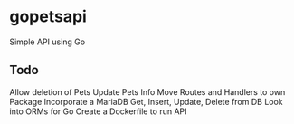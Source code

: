 # gopetsapi
Simple API using Go

## Todo
Allow deletion of Pets
Update Pets Info
Move Routes and Handlers to own Package
Incorporate a MariaDB
Get, Insert, Update, Delete from DB
Look into ORMs for Go
Create a Dockerfile to run API
